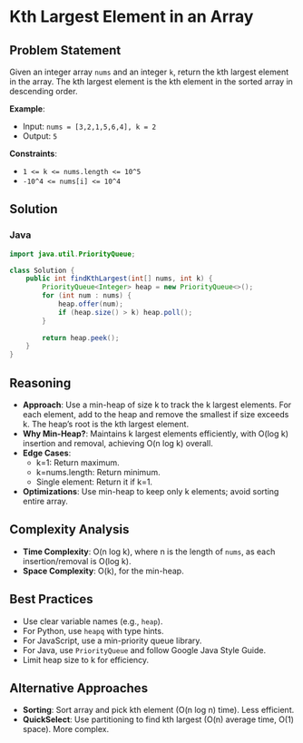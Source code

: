 # Kth Largest Element in an Array

## Problem Statement
Given an integer array `nums` and an integer `k`, return the kth largest element in the array. The kth largest element is the kth element in the sorted array in descending order.

**Example**:
- Input: `nums = [3,2,1,5,6,4], k = 2`
- Output: `5`

**Constraints**:
- `1 <= k <= nums.length <= 10^5`
- `-10^4 <= nums[i] <= 10^4`

## Solution

### Java
```java
import java.util.PriorityQueue;

class Solution {
    public int findKthLargest(int[] nums, int k) {
        PriorityQueue<Integer> heap = new PriorityQueue<>();
        for (int num : nums) {
            heap.offer(num);
            if (heap.size() > k) heap.poll();
        }
        
        return heap.peek();
    }
}
```

## Reasoning
- **Approach**: Use a min-heap of size k to track the k largest elements. For each element, add to the heap and remove the smallest if size exceeds k. The heap’s root is the kth largest element.
- **Why Min-Heap?**: Maintains k largest elements efficiently, with O(log k) insertion and removal, achieving O(n log k) overall.
- **Edge Cases**:
  - k=1: Return maximum.
  - k=nums.length: Return minimum.
  - Single element: Return it if k=1.
- **Optimizations**: Use min-heap to keep only k elements; avoid sorting entire array.

## Complexity Analysis
- **Time Complexity**: O(n log k), where n is the length of `nums`, as each insertion/removal is O(log k).
- **Space Complexity**: O(k), for the min-heap.

## Best Practices
- Use clear variable names (e.g., `heap`).
- For Python, use `heapq` with type hints.
- For JavaScript, use a min-priority queue library.
- For Java, use `PriorityQueue` and follow Google Java Style Guide.
- Limit heap size to k for efficiency.

## Alternative Approaches
- **Sorting**: Sort array and pick kth element (O(n log n) time). Less efficient.
- **QuickSelect**: Use partitioning to find kth largest (O(n) average time, O(1) space). More complex.